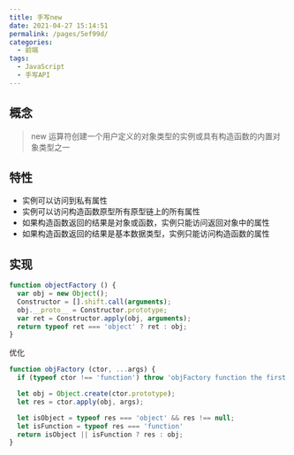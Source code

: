 ```yaml
---
title: 手写new
date: 2021-04-27 15:14:51
permalink: /pages/5ef99d/
categories:
  - 前端
tags:
  - JavaScript
  - 手写API
---
```

## 概念
> new 运算符创建一个用户定义的对象类型的实例或具有构造函数的内置对象类型之一

## 特性
- 实例可以访问到私有属性
- 实例可以访问构造函数原型所有原型链上的所有属性
- 如果构造函数返回的结果是对象或函数，实例只能访问返回对象中的属性
- 如果构造函数返回的结果是基本数据类型，实例只能访问构造函数的属性

## 实现
```js
function objectFactory () {
  var obj = new Object();
  Constructor = [].shift.call(arguments);
  obj.__proto__ = Constructor.prototype;
  var ret = Constructor.apply(obj, arguments);
  return typeof ret === 'object' ? ret : obj;
}
```
优化
```js
function objFactory (ctor, ...args) {
  if (typeof ctor !== 'function') throw 'objFactory function the first param mast be a function';

  let obj = Object.create(ctor.prototype);
  let res = ctor.apply(obj, args);

  let isObject = typeof res === 'object' && res !== null;
  let isFunction = typeof res === 'function'
  return isObject || isFunction ? res : obj;
}
```